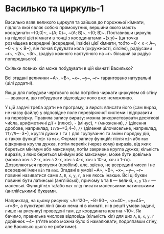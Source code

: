 # Василько та циркуль-1

Василько взяв великого циркуля та&nbsp;зайшов до&nbsp;порожньої кімнати, підлога якої являє собою прямокутник, верши́ни якого мають координати ~(0;0)~, ~(A; 0)~, ~(A; B)~, ~(0; B)~. Поставивши циркуль на&nbsp;підлозі цієї кімнати в&nbsp;точці з&nbsp;координатами ~(x;y)~ (ця точка розміщена всередині (всередині, inside) цієї кімнати, тобто ~0 < x < A~, ~0 < y < B~), він почав будувати кола (окружності, circles), радіусами ~r~, ~2r~, ~3r~, (радіус кожного наступного на&nbsp;~r~ більший за&nbsp;радіус попереднього).

Скільки повних кіл може побудувати в&nbsp;цій кімнаті Василько?

Всі згадані величини ~A~, ~B~, ~x~, ~y~, ~r~ гарантовано натуральні (цілі додатні).

Якщо для побудови чергового кола потрібно чиркати циркулем об стіну — вважати, що&nbsp;побудувати відповідне коло вже неможливо.

У&nbsp;цій задачі треба здати не програму, а&nbsp;*вираз*:
вписати його (сам вираз, не назву файлу) у&nbsp;відповідне поле перевіряючої системи
і&nbsp;відправити на&nbsp;перевірку. Правила запису виразу:
можна використовувати десяткові чи́сла, арифметичні дії `+` (плюс),
`-` (мінус), `*` (множення), `/` (ділення дробове, наприклад, `17/5`~=3,4~), `//` (ділення цілочисельне, наприклад, `17//5`~=3~), круглі дужки `(` та&nbsp;`)`
для групування та&nbsp;зміни порядку дій, а&nbsp;також функції `min` та&nbsp;`max`.
Формат запису функцій: після `min` або `max` відкривна кругла дужка, потім перелік (через кому) виразів, від яких береться мінімум або максимум, потім закривна кругла дужка; кількість виразів, з&nbsp;яких береться мінімум або максимум, може бути довільна (можна хоч з&nbsp;2-х, хоч з&nbsp;3-х, хоч з&nbsp;4-х, хоч з&nbsp;10-и, хоч з&nbsp;1-го).
Дозволяються пропуски (пробіли),
але, звісно, не всередині чисел і&nbsp;не всередині імен `min` та&nbsp;`max`.
Згадані в&nbsp;умо́ві ~A~, ~B~, ~x~, ~y~, ~r~ повинні називатися саме
`A`,
`B`,
`x`,
`y`,
`r`,
а&nbsp;не якось інакше. Всі ці букви повинні бути латинські (англійські), причому `A` та&nbsp;`B` — великі, `x`, `y` та&nbsp;`r` — маленькі. Функції `min` та/або `max` слід писати маленькими латинськими (англійськими) буквами.

Наприклад, на&nbsp;цьому рисунку ~A=120~, ~B=90~, ~x=40~, ~y=45~, ~r=8~, а&nbsp;пунктирні лінії (яких нема ні&nbsp;в&nbsp;кімнаті, ні&nbsp;в&nbsp;решті умови задачі, лише на&nbsp;рисунку) проведені там, де координата кратна ~10~.
Як бачимо, правильна числова відповідь (кількість кіл) для цих
`A`,
`B`,
`x`,
`y`,
`r`
дорівнює ~4~ (п'яте коло можна було б намалювати, подряпавши стіну, але Василько цього не робитиме).
